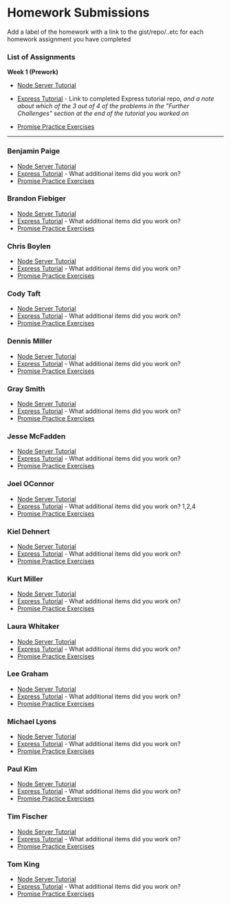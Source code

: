 # Homework Submissions

Add a label of the homework with a link to the gist/repo/..etc for each homework assignment you have completed

### List of Assignments

**Week 1 (Prework)**

* [Node Server Tutorial](http://frontend.turing.io/lessons/module-4/node-prework.html)

* [Express Tutorial](https://medium.com/@jaeger.rob/introduction-to-nodes-express-js-db5617047150) - Link to completed Express tutorial repo, *and a note about which of the 3 out of 4 of the problems in the "Further Challenges" section at the end of the tutorial you worked on*

* [Promise Practice Exercises](https://gist.github.com/robbiejaeger/dc8f55c1f9462741090862f736b82cab)

---

### Benjamin Paige

* [Node Server Tutorial]()
* [Express Tutorial]() - What additional items did you work on?
* [Promise Practice Exercises]()

### Brandon Fiebiger

* [Node Server Tutorial]()
* [Express Tutorial]() - What additional items did you work on?
* [Promise Practice Exercises]()

### Chris Boylen

* [Node Server Tutorial]()
* [Express Tutorial]() - What additional items did you work on?
* [Promise Practice Exercises]()

### Cody Taft

* [Node Server Tutorial]()
* [Express Tutorial]() - What additional items did you work on?
* [Promise Practice Exercises]()

### Dennis Miller

* [Node Server Tutorial]()
* [Express Tutorial]() - What additional items did you work on?
* [Promise Practice Exercises]()

### Gray Smith

* [Node Server Tutorial]()
* [Express Tutorial]() - What additional items did you work on?
* [Promise Practice Exercises]()

### Jesse McFadden

* [Node Server Tutorial]()
* [Express Tutorial]() - What additional items did you work on?
* [Promise Practice Exercises]()

### Joel OConnor

* [Node Server Tutorial](https://github.com/JoOCon/intro-to-node)
* [Express Tutorial](https://github.com/JoOCon/express-intro) - What additional items did you work on? 1,2,4
* [Promise Practice Exercises](https://github.com/JoOCon/promises-practice)

### Kiel Dehnert

* [Node Server Tutorial]()
* [Express Tutorial]() - What additional items did you work on?
* [Promise Practice Exercises]()

### Kurt Miller

* [Node Server Tutorial]()
* [Express Tutorial]() - What additional items did you work on?
* [Promise Practice Exercises]()

### Laura Whitaker

* [Node Server Tutorial]()
* [Express Tutorial]() - What additional items did you work on?
* [Promise Practice Exercises]()

### Lee Graham

* [Node Server Tutorial]()
* [Express Tutorial]() - What additional items did you work on?
* [Promise Practice Exercises]()

### Michael Lyons

* [Node Server Tutorial]()
* [Express Tutorial]() - What additional items did you work on?
* [Promise Practice Exercises]()

### Paul Kim

* [Node Server Tutorial]()
* [Express Tutorial]() - What additional items did you work on?
* [Promise Practice Exercises]()

### Tim Fischer

* [Node Server Tutorial]()
* [Express Tutorial]() - What additional items did you work on?
* [Promise Practice Exercises]()

### Tom King

* [Node Server Tutorial]()
* [Express Tutorial]() - What additional items did you work on?
* [Promise Practice Exercises]()
